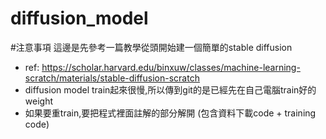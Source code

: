 # diffusion_model
#注意事項
這邊是先參考一篇教學從頭開始建一個簡單的stable diffusion
- ref: https://scholar.harvard.edu/binxuw/classes/machine-learning-scratch/materials/stable-diffusion-scratch
- diffusion model train起來很慢,所以傳到git的是已經先在自己電腦train好的weight
- 如果要重train,要把程式裡面註解的部分解開 (包含資料下載code + training code)